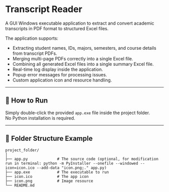 # Transcript Reader

A GUI Windows executable application to extract and convert academic transcripts in PDF format to structured Excel files.

The application supports:
- Extracting student names, IDs, majors, semesters, and course details from transcript PDFs.
- Merging multi-page PDFs correctly into a single Excel file.
- Combining all generated Excel files into a single summary Excel file.
- Real-time log display inside the application.
- Popup error messages for processing issues.
- Custom application icon and resource handling.

---

## 🚀 How to Run

Simply double-click the provided `app.exe` file inside the project folder.  
No Python installation is required.

---

## 📂 Folder Structure Example
```text
project_folder/
│
├── app.py             # The source code (optional, for modification run in terminal: python -m PyInstaller --onefile --windowed --icon=icon.ico --add-data "icon.png;." app.py) 
├── app.exe            # The executable to run
├── icon.ico           # The app icon
├── icon.png           # Image resource
└── README.md
